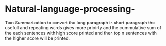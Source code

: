 # Natural-language-processing-
Text Summarization to convert the long paragraph in short paragraph the usefull and repeating words gives more prioirty and the cummulative sum of the each sentences with high score printed and then top n sentences with the higher score will be printed.
